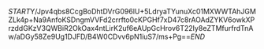 $START$Y/Jpv4qbs8CcgBoDhtDVrG096lU+5LdryaTYunuXc01MXWWTAhJGMZLk4p+Na9AnfoKSDngmVVFd2crrfto0cKPGHf7xD47c8rAOAdZYKV6owkXPrzddGKzV3QWBiR2OkOax4ntLirK2uf6eAUpGcHrov6T22Iy8eZTMfurfrdTnAw/aDGy58Ze9Ug1DJFD/B4W0CDvv6pN1iuS7/ms+Pg==$END$